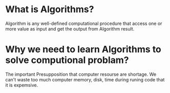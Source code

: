# What is Algorithms?
Algorithm is any well-defined computational procedure that access one or more value as input and get the output from Algorithm result.

# Why we need to learn Algorithms to solve computional problam?
The important Presupposition that computer resourse are shortage. We can't waste too much computer memory, disk, time during runing code that it is expemsive.

